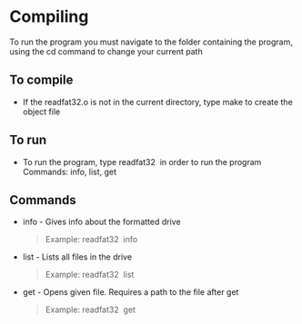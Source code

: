 # Compiling
To run the program you must navigate to the folder containing the program, using the cd command to change your current path

## To compile
* If the readfat32.o is not in the current directory, type make to create the object file

## To run
* To run the program, type readfat32 <image path> <command> in order to run the program
Commands: info, list, get

## Commands
* info - Gives info about the formatted drive
   >Example: readfat32 <image path> info
* list - Lists all files in the drive
   >Example: readfat32 <image path> list
* get - Opens given file. Requires a path to the file after get
   >Example: readfat32 <image path> get <path to file>
